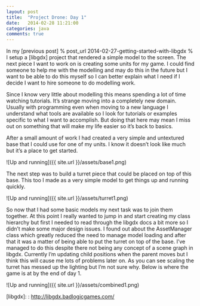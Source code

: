 ```yaml
---
layout: post
title:  "Project Drone: Day 1"
date:   2014-02-28 11:21:00
categories: java
comments: true
---
```


In my [previous post] % post_url 2014-02-27-getting-started-with-libgdx % I setup a [libgdx] project that rendered a simple model to the screen. The next piece I want to work on is creating some units for my game. I could find someone to help me with the modelling and may do this in the future but I want to be able to do this myself so I can better explain what I need if I decide I want to hire someone to do modelling work.

Since I know very little about modelling this means spending a lot of time watching tutorials. It’s strange moving into a completely new domain. Usually with programming even when moving to a new language I understand what tools are available so I look for tutorials or examples specific to what I want to accomplish. But doing that here may mean I miss out on something that will make my life easier so it’s back to basics.

After a small amount of work I had created a very simple and untextured base that I could use for one of my units. I know it doesn’t look like much but it’s a place to get started.

![Up and running]({{ site.url }}/assets/base1.png)

The next step was to build a turret piece that could be placed on top of this base. This too I made as a very simple model to get things up and running quickly.

![Up and running]({{ site.url }}/assets/turret1.png)

So now that I had some basic models my next task was to join them together. At this point I really wanted to jump in and start creating my class hierarchy but first I needed to read through the libgdx docs a bit more so I didn’t make some major design issues.  I found out about the AssetManager class which greatly reduced the need to manage model loading and after that it was a matter of being able to put the turret on top of the base. I’ve managed to do this despite there not being any concept of a scene graph in libgdx. Currently I’m updating child positions when the parent moves but I think this will cause me lots of problems later on. As you can see scaling the turret has messed up the lighting but I’m not sure why. Below is where the game is at by the end of day 1.

![Up and running]({{ site.url }}/assets/combined1.png)

[libgdx]: : http://libgdx.badlogicgames.com/